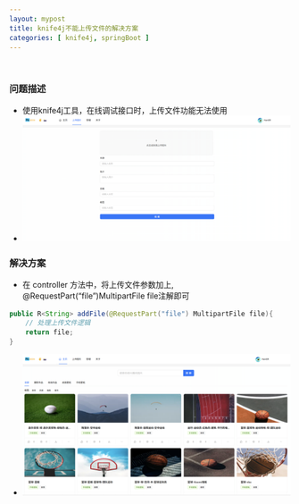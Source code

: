 ```yaml
---
layout: mypost
title: knife4j不能上传文件的解决方案
categories: [ knife4j, springBoot ]
---
```


<br>

### 问题描述

- 使用knife4j工具，在线调试接口时，上传文件功能无法使用
- ![knife4j上传文件功能无法使用](img.png)

### 解决方案

- 在 controller 方法中，将上传文件参数加上, @RequestPart(“file”)MultipartFile file注解即可

```java
public R<String> addFile(@RequestPart("file") MultipartFile file){
    // 处理上传文件逻辑
    return file;
} 
```

- ![knife4j上传文件功能正常使用](img_1.png)

